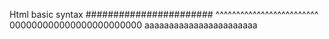Html basic syntax
#######################
^^^^^^^^^^^^^^^^^^^^^^^^^
000000000000000000000000
aaaaaaaaaaaaaaaaaaaaaaa
